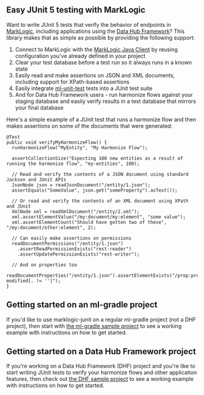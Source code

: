 ## Easy JUnit 5 testing with MarkLogic

Want to write JUnit 5 tests that verify the behavior of endpoints in [MarkLogic](https://www.marklogic.com/), 
including applications using the [Data Hub Framework](https://marklogic.github.io/marklogic-data-hub/)? 
This library makes that as simple as possible by providing the following support:

1. Connect to MarkLogic with the [MarkLogic Java Client](https://developer.marklogic.com/products/java) by reusing
configuration you've already defined in your project
1. Clear your test database before a test run so it always runs in a known state
1. Easily read and make assertions on JSON and XML documents, including support for XPath-based assertions
1. Easily integrate [ml-unit-test](https://github.com/marklogic-community/ml-unit-test) tests into a JUnit test suite
1. And for Data Hub Framework users - run harmonize flows against your staging database and easily verify results in a test database that mirrors your final database

Here's a simple example of a JUnit test that runs a harmonize flow and then makes assertions on some of the documents that 
were generated:

    @Test
    public void verifyMyHarmonizeFlow() {
      runHarmonizeFlow("MyEntity", "My Harmonize Flow");
      
      assertCollectionSize("Expecting 100 new entities as a result of running the harmonize flow", "my-entities", 100);
      
      // Read and verify the contents of a JSON document using standard Jackson and JUnit APIs
      JsonNode json = readJsonDocument("/entity/1.json");
      assertEquals("SomeValue", json.get("someProperty").asText());
      
      // Or read and verify the contents of an XML document using XPath and JUnit      
      XmlNode xml = readXmlDocument("/entity/2.xml");
      xml.assertElementValue("/my:document/my:element", "some value");
      xml.assertElementCount("Should have gotten two of these", "/my:document/other:element", 2);
      
      // Can easily make assertions on permissions
      readDocumentPermissions("/entity/1.json")
        .assertReadPermissionExists("rest-reader")
        .assertUpdatePermissionExists("rest-writer");
      
      // And on properties too
      readDocumentProperties("/entity/1.json").assertElementExists("/prop:properties/prop:last-modified[. != '']");
    }

## Getting started on an ml-gradle project

If you'd like to use marklogic-junit on a regular ml-gradle project (not a DHF project), then 
start with [the ml-gradle sample project](https://github.com/rjrudin/marklogic-junit/tree/master/examples/simple-ml-gradle) 
to see a working example with instructions on how to get started. 

## Getting started on a Data Hub Framework project

If you're working on a Data Hub Framework (DHF) project and you're like to start writing JUnit tests to verify your
harmonize flows and other application features, then check out [the DHF sample project](https://github.com/rjrudin/marklogic-junit/tree/master/examples/simple-dhf) to
see a working example with instructions on how to get started.

